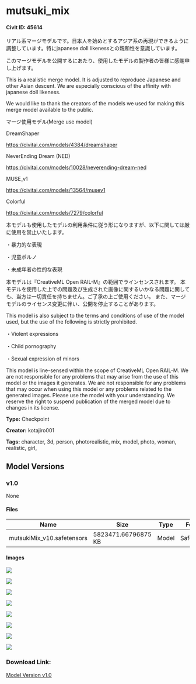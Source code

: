 # mutsuki_mix

#### Civit ID: 45614

<p>リアル系マージモデルです。日本人を始めとするアジア系の再現ができるように調整しています。特にjapanese doll likenessとの親和性を意識しています。</p><p>このマージモデルを公開するにあたり、使用したモデルの製作者の皆様に感謝申し上げます。</p><p></p><p>This is a realistic merge model. It is adjusted to reproduce Japanese and other Asian descent. We are especially conscious of the affinity with japanese doll likeness.</p><p>We would like to thank the creators of the models we used for making this merge model available to the public.</p><p></p><p>マージ使用モデル(Merge use model)</p><p></p><p>DreamShaper</p><p><a target="_blank" rel="ugc" href="https://civitai.com/models/4384/dreamshaper">https://civitai.com/models/4384/dreamshaper</a></p><p>NeverEnding Dream (NED)</p><p><a target="_blank" rel="ugc" href="https://civitai.com/models/10028/neverending-dream-ned">https://civitai.com/models/10028/neverending-dream-ned</a></p><p>MUSE_v1</p><p><a target="_blank" rel="ugc" href="https://civitai.com/models/13564/musev1">https://civitai.com/models/13564/musev1</a></p><p>Colorful</p><p><a target="_blank" rel="ugc" href="https://civitai.com/models/7279/colorful">https://civitai.com/models/7279/colorful</a></p><p></p><p>本モデルも使用したモデルの利用条件に従う形になりますが、以下に関しては厳に使用を禁止いたします。</p><p>・暴力的な表現</p><p>・児童ポルノ</p><p>・未成年者の性的な表現</p><p></p><p>本モデルは『CreativeML Open RAIL-M』の範囲でラインセンスされます。 本モデルを使用した上での問題及び生成された画像に関するいかなる問題に関しても、当方は一切責任を持ちません。ご了承の上ご使用ください。 また、マージモデルのライセンス変更に伴い、公開を停止することがあります。</p><p>This model is also subject to the terms and conditions of use of the model used, but the use of the following is strictly prohibited.</p><p>・Violent expressions</p><p>・Child pornography</p><p>・Sexual expression of minors</p><p>This model is line-sensed within the scope of CreativeML Open RAIL-M. We are not responsible for any problems that may arise from the use of this model or the images it generates. We are not responsible for any problems that may occur when using this model or any problems related to the generated images. Please use the model with your understanding. We reserve the right to suspend publication of the merged model due to changes in its license.</p><p></p>

**Type:** Checkpoint

**Creator:** kotajiro001

**Tags:** character, 3d, person, photorealistic, mix, model, photo, woman, realistic, girl,

## Model Versions

### v1.0

None

#### Files

| Name | Size | Type | Format | Download Url | AutoV1 | AutoV2 | SHA256 | CRC32 | BLAKE3 |
| --- | --- | --- | --- | --- | --- | --- | --- | --- | --- |
| mutsukiMix_v10.safetensors | 5823471.66796875 KB | Model | SafeTensor | https://civitai.com/api/download/models/50243 | 7310336D | 44B404B161 | 44B404B161527D39F1E161A76BDF6C5BCF6E5951347E6DE23A2E26E0671BBDF7 | 5A0AFB54 | 8C8BFCAA25C27B648BAE66FD5D7DF234BB2622B0B52A4345904E6DE3DAFF21C1 |

#### Images

<p><img src="https://image.civitai.com/xG1nkqKTMzGDvpLrqFT7WA/a5ad3725-f376-42e8-f39d-825800c86600/width=450/541084.jpeg" /></p>

<p><img src="https://image.civitai.com/xG1nkqKTMzGDvpLrqFT7WA/6de2c838-6c8f-470f-cada-7db65900e700/width=450/541072.jpeg" /></p>

<p><img src="https://image.civitai.com/xG1nkqKTMzGDvpLrqFT7WA/4dfac2b1-c4ec-4d77-2500-04b63971b800/width=450/541065.jpeg" /></p>

<p><img src="https://image.civitai.com/xG1nkqKTMzGDvpLrqFT7WA/ab7981dd-c76b-48ac-a8d9-19bc3d9acd00/width=450/540948.jpeg" /></p>

<p><img src="https://image.civitai.com/xG1nkqKTMzGDvpLrqFT7WA/18b0044a-e651-4850-c9d2-9e2f3c52f000/width=450/540861.jpeg" /></p>

<p><img src="https://image.civitai.com/xG1nkqKTMzGDvpLrqFT7WA/5dd5e0b5-d7a1-4503-823a-231f270a5100/width=450/540864.jpeg" /></p>

<p><img src="https://image.civitai.com/xG1nkqKTMzGDvpLrqFT7WA/c7d8af85-7387-4d3a-3cd0-b902aec7eb00/width=450/540865.jpeg" /></p>

<p><img src="https://image.civitai.com/xG1nkqKTMzGDvpLrqFT7WA/7e012804-8d55-4259-09e3-6ad950d90800/width=450/540866.jpeg" /></p>

### Download Link:

[Model Version v1.0](https://civitai.com/api/download/models/50243)

